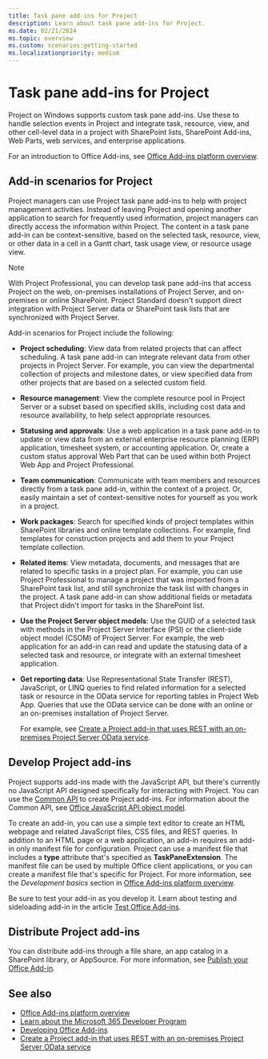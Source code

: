 ```yaml
---
title: Task pane add-ins for Project
description: Learn about task pane add-ins for Project.
ms.date: 02/21/2024
ms.topic: overview
ms.custom: scenarios:getting-started
ms.localizationpriority: medium
---
```


# Task pane add-ins for Project

Project on Windows supports custom task pane add-ins. Use these to handle selection events in Project and integrate task, resource, view, and other cell-level data in a project with SharePoint lists, SharePoint Add-ins, Web Parts, web services, and enterprise applications.

For an introduction to Office Add-ins, see [Office Add-ins platform overview](../overview/office-add-ins.md).

## Add-in scenarios for Project

Project managers can use Project task pane add-ins to help with project management activities. Instead of leaving Project and opening another application to search for frequently used information, project managers can directly access the information within Project. The content in a task pane add-in can be context-sensitive, based on the selected task, resource, view, or other data in a cell in a Gantt chart, task usage view, or resource usage view.

> [!NOTE]
> With Project Professional, you can develop task pane add-ins that access Project on the web, on-premises installations of Project Server, and on-premises or online SharePoint. Project Standard doesn't support direct integration with Project Server data or SharePoint task lists that are synchronized with Project Server.

Add-in scenarios for Project include the following:

- **Project scheduling**: View data from related projects that can affect scheduling. A task pane add-in can integrate relevant data from other projects in Project Server. For example, you can view the departmental collection of projects and milestone dates, or view specified data from other projects that are based on a selected custom field.

- **Resource management**: View the complete resource pool in Project Server or a subset based on specified skills, including cost data and resource availability, to help select appropriate resources.

- **Statusing and approvals**: Use a web application in a task pane add-in to update or view data from an external enterprise resource planning (ERP) application, timesheet system, or accounting application. Or, create a custom status approval Web Part that can be used within both Project Web App and Project Professional.

- **Team communication**: Communicate with team members and resources directly from a task pane add-in, within the context of a project. Or, easily maintain a set of context-sensitive notes for yourself as you work in a project.

- **Work packages**: Search for specified kinds of project templates within SharePoint libraries and online template collections. For example, find templates for construction projects and add them to your Project template collection.

- **Related items**: View metadata, documents, and messages that are related to specific tasks in a project plan. For example, you can use Project Professional to manage a project that was imported from a SharePoint task list, and still synchronize the task list with changes in the project. A task pane add-in can show additional fields or metadata that Project didn't import for tasks in the SharePoint list.

- **Use the Project Server object models**: Use the GUID of a selected task with methods in the Project Server Interface (PSI) or the client-side object model (CSOM) of Project Server. For example, the web application for an add-in can read and update the statusing data of a selected task and resource, or integrate with an external timesheet application.

- **Get reporting data**: Use Representational State Transfer (REST), JavaScript, or LINQ queries to find related information for a selected task or resource in the OData service for reporting tables in Project Web App. Queries that use the OData service can be done with an online or an on-premises installation of Project Server.

    For example, see [Create a Project add-in that uses REST with an on-premises Project Server OData service](../project/create-a-project-add-in-that-uses-rest-with-an-on-premises-odata-service.md).

## Develop Project add-ins

Project supports add-ins made with the JavaScript API, but there's currently no JavaScript API designed specifically for interacting with Project. You can use the [Common API](/javascript/api/office) to create Project add-ins. For information about the Common API, see [Office JavaScript API object model](../develop/office-javascript-api-object-model.md).

To create an add-in, you can use a simple text editor to create an HTML webpage and related JavaScript files, CSS files, and REST queries. In addition to an HTML page or a web application, an add-in requires an add-in only manifest file for configuration. Project can use a manifest file that includes a **type** attribute that's specified as **TaskPaneExtension**. The manifest file can be used by multiple Office client applications, or you can create a manifest file that's specific for Project. For more information, see the  _Development basics_ section in [Office Add-ins platform overview](../overview/office-add-ins.md).

Be sure to test your add-in as you develop it. Learn about testing and sideloading add-in in the article [Test Office Add-ins](../testing/test-debug-office-add-ins.md).

## Distribute Project add-ins

You can distribute add-ins through a file share, an app catalog in a SharePoint library, or AppSource. For more information, see [Publish your Office Add-in](../publish/publish.md).

## See also

- [Office Add-ins platform overview](../overview/office-add-ins.md)
- [Learn about the Microsoft 365 Developer Program](https://aka.ms/m365devprogram)
- [Developing Office Add-ins](../develop/develop-overview.md)
- [Create a Project add-in that uses REST with an on-premises Project Server OData service](create-a-project-add-in-that-uses-rest-with-an-on-premises-odata-service.md)
